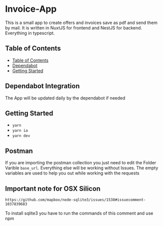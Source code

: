 # Invoice-App
This is a small app to create offers and invoices save as pdf and send them by mail. It is written in NuxtJS for frontend and NestJS for backend. Everything in typescript. 

## Table of Contents

  - [Table of Contents](#table-of-contents)
  - [Dependabot](#dependabot-integration)
  - [Getting Started](#getting-started)

## Dependabot Integration
The App will be updated daily by the dependabot if needed

## Getting Started
- `yarn`
- `yarn ia`
- `yarn dev`

## Postman
If you are importing the postman collection you just need to edit the Folder Varible `base_url`. Everything else will be working without Issues. The empty variables are used to help you out while working with the requests 

## Important note for OSX Silicon
`https://github.com/mapbox/node-sqlite3/issues/1538#issuecomment-1037839683`

To install sqlite3 you have to run the commands of this comment and use npm